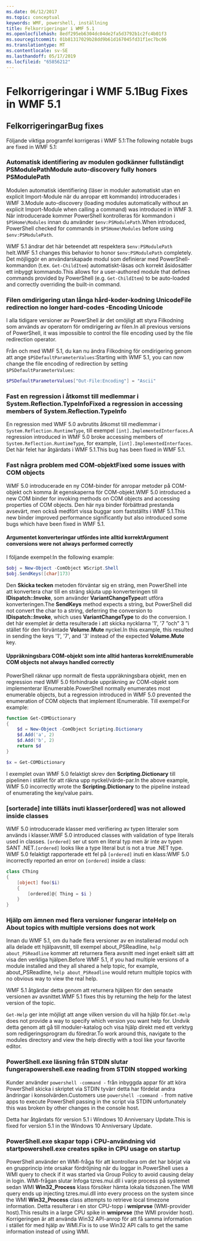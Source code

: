 ```yaml
---
ms.date: 06/12/2017
ms.topic: conceptual
keywords: WMF, powershell, inställning
title: Felkorrigeringar i WMF 5.1
ms.openlocfilehash: 8edf295eb6304dc04de2fa5d3792b1c2fc4b01f3
ms.sourcegitcommit: 01b81317029b28dd9b61d167045fd31f1ec7bc06
ms.translationtype: MT
ms.contentlocale: sv-SE
ms.lasthandoff: 05/17/2019
ms.locfileid: "65856212"
---
```

# <a name="bug-fixes-in-wmf-51"></a><span data-ttu-id="7875d-103">Felkorrigeringar i WMF 5.1</span><span class="sxs-lookup"><span data-stu-id="7875d-103">Bug Fixes in WMF 5.1</span></span>

## <a name="bug-fixes"></a><span data-ttu-id="7875d-104">Felkorrigeringar</span><span class="sxs-lookup"><span data-stu-id="7875d-104">Bug fixes</span></span>

<span data-ttu-id="7875d-105">Följande viktiga programfel korrigeras i WMF 5.1:</span><span class="sxs-lookup"><span data-stu-id="7875d-105">The following notable bugs are fixed in WMF 5.1:</span></span>

### <a name="module-auto-discovery-fully-honors-psmodulepath"></a><span data-ttu-id="7875d-106">Automatisk identifiering av modulen godkänner fullständigt PSModulePath</span><span class="sxs-lookup"><span data-stu-id="7875d-106">Module auto-discovery fully honors PSModulePath</span></span>

<span data-ttu-id="7875d-107">Modulen automatisk identifiering (läser in moduler automatiskt utan en explicit Import-Module när du anropar ett kommando) introducerades i WMF 3.</span><span class="sxs-lookup"><span data-stu-id="7875d-107">Module auto-discovery (loading modules automatically without an explicit Import-Module when calling a command) was introduced in WMF 3.</span></span> <span data-ttu-id="7875d-108">När introducerade kommer PowerShell kontrolleras för kommandon i `$PSHome\Modules` innan du använder `$env:PSModulePath`.</span><span class="sxs-lookup"><span data-stu-id="7875d-108">When introduced, PowerShell checked for commands in `$PSHome\Modules` before using `$env:PSModulePath`.</span></span>

<span data-ttu-id="7875d-109">WMF 5.1 ändrar det här beteendet att respektera `$env:PSModulePath` helt.</span><span class="sxs-lookup"><span data-stu-id="7875d-109">WMF 5.1 changes this behavior to honor `$env:PSModulePath` completely.</span></span> <span data-ttu-id="7875d-110">Det möjliggör en användarskapade modul som definierar med PowerShell-kommandon (t.ex. `Get-ChildItem`) automatiskt-läsas och korrekt åsidosätter ett inbyggt kommando.</span><span class="sxs-lookup"><span data-stu-id="7875d-110">This allows for a user-authored module that defines commands provided by PowerShell (e.g. `Get-ChildItem`) to be auto-loaded and correctly overriding the built-in command.</span></span>

### <a name="file-redirection-no-longer-hard-codes--encoding-unicode"></a><span data-ttu-id="7875d-111">Filen omdirigering utan långa hård-koder-kodning Unicode</span><span class="sxs-lookup"><span data-stu-id="7875d-111">File redirection no longer hard-codes -Encoding Unicode</span></span>

<span data-ttu-id="7875d-112">I alla tidigare versioner av PowerShell är det omöjligt att styra Filkodning som används av operatorn för omdirigering av filen.</span><span class="sxs-lookup"><span data-stu-id="7875d-112">In all previous versions of PowerShell, it was impossible to control the file encoding used by the file redirection operator.</span></span>

<span data-ttu-id="7875d-113">Från och med WMF 5.1, du kan nu ändra Filkodning för omdirigering genom att ange `$PSDefaultParameterValues`:</span><span class="sxs-lookup"><span data-stu-id="7875d-113">Starting with WMF 5.1, you can now change the file encoding of redirection by setting `$PSDefaultParameterValues`:</span></span>

```powershell
$PSDefaultParameterValues["Out-File:Encoding"] = "Ascii"
```

### <a name="fixed-a-regression-in-accessing-members-of-systemreflectiontypeinfo"></a><span data-ttu-id="7875d-114">Fast en regression i åtkomst till medlemmar i System.Reflection.TypeInfo</span><span class="sxs-lookup"><span data-stu-id="7875d-114">Fixed a regression in accessing members of System.Reflection.TypeInfo</span></span>

<span data-ttu-id="7875d-115">En regression med WMF 5.0 avbrutits åtkomst till medlemmar i `System.Reflection.RuntimeType`, till exempel `[int].ImplementedInterfaces`.</span><span class="sxs-lookup"><span data-stu-id="7875d-115">A regression introduced in WMF 5.0 broke accessing members of `System.Reflection.RuntimeType`, for example, `[int].ImplementedInterfaces`.</span></span> <span data-ttu-id="7875d-116">Det här felet har åtgärdats i WMF 5.1.</span><span class="sxs-lookup"><span data-stu-id="7875d-116">This bug has been fixed in WMF 5.1.</span></span>

### <a name="fixed-some-issues-with-com-objects"></a><span data-ttu-id="7875d-117">Fast några problem med COM-objekt</span><span class="sxs-lookup"><span data-stu-id="7875d-117">Fixed some issues with COM objects</span></span>

<span data-ttu-id="7875d-118">WMF 5.0 introducerade en ny COM-binder för anropar metoder på COM-objekt och komma åt egenskaperna för COM-objekt.</span><span class="sxs-lookup"><span data-stu-id="7875d-118">WMF 5.0 introduced a new COM binder for invoking methods on COM objects and accessing properties of COM objects.</span></span> <span data-ttu-id="7875d-119">Den här nya binder förbättrad prestanda avsevärt, men också medfört vissa buggar som fastställts i WMF 5.1.</span><span class="sxs-lookup"><span data-stu-id="7875d-119">This new binder improved performance significantly but also introduced some bugs which have been fixed in WMF 5.1.</span></span>

#### <a name="argument-conversions-were-not-always-performed-correctly"></a><span data-ttu-id="7875d-120">Argumentet konverteringar utfördes inte alltid korrekt</span><span class="sxs-lookup"><span data-stu-id="7875d-120">Argument conversions were not always performed correctly</span></span>

<span data-ttu-id="7875d-121">I följande exempel:</span><span class="sxs-lookup"><span data-stu-id="7875d-121">In the following example:</span></span>

```powershell
$obj = New-Object -ComObject WScript.Shell
$obj.SendKeys([char]173)
```

<span data-ttu-id="7875d-122">Den **Skicka tecken** metoden förväntar sig en sträng, men PowerShell inte att konvertera char till en sträng skjuta upp konverteringen till **IDispatch::Invoke**, som använder **VariantChangeType**att utföra konverteringen.</span><span class="sxs-lookup"><span data-stu-id="7875d-122">The **SendKeys** method expects a string, but PowerShell did not convert the char to a string, deferring the conversion to **IDispatch::Invoke**, which uses **VariantChangeType** to do the conversion.</span></span> <span data-ttu-id="7875d-123">I det här exemplet är detta resulterade i att skicka nycklarna '1', '7 ”och” 3 ”i stället för den förväntade **Volume.Mute** nyckel.</span><span class="sxs-lookup"><span data-stu-id="7875d-123">In this example, this resulted in sending the keys '1', '7', and '3' instead of the expected **Volume.Mute** key.</span></span>

#### <a name="enumerable-com-objects-not-always-handled-correctly"></a><span data-ttu-id="7875d-124">Uppräkningsbara COM-objekt som inte alltid hanteras korrekt</span><span class="sxs-lookup"><span data-stu-id="7875d-124">Enumerable COM objects not always handled correctly</span></span>

<span data-ttu-id="7875d-125">PowerShell räknar upp normalt de flesta uppräkningsbara objekt, men en regression med WMF 5.0 förhindrade uppräkning av COM-objekt som implementerar IEnumerable.</span><span class="sxs-lookup"><span data-stu-id="7875d-125">PowerShell normally enumerates most enumerable objects, but a regression introduced in WMF 5.0 prevented the enumeration of COM objects that implement IEnumerable.</span></span> <span data-ttu-id="7875d-126">Till exempel:</span><span class="sxs-lookup"><span data-stu-id="7875d-126">For example:</span></span>

```powershell
function Get-COMDictionary
{
    $d = New-Object -ComObject Scripting.Dictionary
    $d.Add('a', 2)
    $d.Add('b', 2)
    return $d
}

$x = Get-COMDictionary
```

<span data-ttu-id="7875d-127">I exemplet ovan WMF 5.0 felaktigt skrev den **Scripting.Dictionary** till pipelinen i stället för att räkna upp nyckel/värde-par.</span><span class="sxs-lookup"><span data-stu-id="7875d-127">In the above example, WMF 5.0 incorrectly wrote the **Scripting.Dictionary** to the pipeline instead of enumerating the key/value pairs.</span></span>

### <a name="ordered-was-not-allowed-inside-classes"></a><span data-ttu-id="7875d-128">[sorterade] inte tilläts inuti klasser</span><span class="sxs-lookup"><span data-stu-id="7875d-128">[ordered] was not allowed inside classes</span></span>

<span data-ttu-id="7875d-129">WMF 5.0 introducerade klasser med verifiering av typen litteraler som används i klasser.</span><span class="sxs-lookup"><span data-stu-id="7875d-129">WMF 5.0 introduced classes with validation of type literals used in classes.</span></span> <span data-ttu-id="7875d-130">`[ordered]` ser ut som en literal typ men är inte av typen SANT .NET.</span><span class="sxs-lookup"><span data-stu-id="7875d-130">`[ordered]` looks like a type literal but is not a true .NET type.</span></span> <span data-ttu-id="7875d-131">WMF 5.0 felaktigt rapporterade ett fel på `[ordered]` inuti en klass:</span><span class="sxs-lookup"><span data-stu-id="7875d-131">WMF 5.0 incorrectly reported an error on `[ordered]` inside a class:</span></span>

```powershell
class CThing
{
    [object] foo($i)
    {
        [ordered]@{ Thing = $i }
    }
}
```

### <a name="help-on-about-topics-with-multiple-versions-does-not-work"></a><span data-ttu-id="7875d-132">Hjälp om ämnen med flera versioner fungerar inte</span><span class="sxs-lookup"><span data-stu-id="7875d-132">Help on About topics with multiple versions does not work</span></span>

<span data-ttu-id="7875d-133">Innan du WMF 5.1, om du hade flera versioner av en installerad modul och alla delade ett hjälpavsnitt, till exempel about_PSReadline, `help about_PSReadline` kommer att returnera flera avsnitt med inget enkelt sätt att visa den verkliga hjälpen.</span><span class="sxs-lookup"><span data-stu-id="7875d-133">Before WMF 5.1, if you had multiple versions of a module installed and they all shared a help topic, for example, about_PSReadline, `help about_PSReadline` would return multiple topics with no obvious way to view the real help.</span></span>

<span data-ttu-id="7875d-134">WMF 5.1 åtgärdar detta genom att returnera hjälpen för den senaste versionen av avsnittet.</span><span class="sxs-lookup"><span data-stu-id="7875d-134">WMF 5.1 fixes this by returning the help for the latest version of the topic.</span></span>

<span data-ttu-id="7875d-135">`Get-Help` ger inte möjligt att ange vilken version du vill ha hjälp för.</span><span class="sxs-lookup"><span data-stu-id="7875d-135">`Get-Help` does not provide a way to specify which version you want help for.</span></span> <span data-ttu-id="7875d-136">Undvik detta genom att gå till moduler-katalog och visa hjälp direkt med ett verktyg som redigeringsprogram du föredrar.</span><span class="sxs-lookup"><span data-stu-id="7875d-136">To work around this, navigate to the modules directory and view the help directly with a tool like your favorite editor.</span></span>

### <a name="powershellexe-reading-from-stdin-stopped-working"></a><span data-ttu-id="7875d-137">PowerShell.exe läsning från STDIN slutar fungera</span><span class="sxs-lookup"><span data-stu-id="7875d-137">powershell.exe reading from STDIN stopped working</span></span>

<span data-ttu-id="7875d-138">Kunder använder `powershell -command -` från inbyggda appar för att köra PowerShell skicka i skriptet via STDIN tyvärr detta har fördelat andra ändringar i konsolvärden.</span><span class="sxs-lookup"><span data-stu-id="7875d-138">Customers use `powershell -command -` from native apps to execute PowerShell passing in the script via STDIN unfortunately this was broken by other changes in the console host.</span></span>

<span data-ttu-id="7875d-139">Detta har åtgärdats för version 5.1 i Windows 10 Anniversary Update.</span><span class="sxs-lookup"><span data-stu-id="7875d-139">This is fixed for version 5.1 in the Windows 10 Anniversary Update.</span></span>

### <a name="powershellexe-creates-spike-in-cpu-usage-on-startup"></a><span data-ttu-id="7875d-140">PowerShell.exe skapar topp i CPU-användning vid start</span><span class="sxs-lookup"><span data-stu-id="7875d-140">powershell.exe creates spike in CPU usage on startup</span></span>

<span data-ttu-id="7875d-141">PowerShell använder en WMI-fråga för att kontrollera om det har börjat via en grupprincip inte orsakar fördröjning när du loggar in.</span><span class="sxs-lookup"><span data-stu-id="7875d-141">PowerShell uses a WMI query to check if it was started via Group Policy to avoid causing delay in login.</span></span> <span data-ttu-id="7875d-142">WMI-frågan slutar Infoga tzres.mui.dll i varje process på systemet sedan WMI **Win32_Process** klass försöker hämta lokala tidszonen.</span><span class="sxs-lookup"><span data-stu-id="7875d-142">The WMI query ends up injecting tzres.mui.dll into every process on the system since the WMI **Win32_Process** class attempts to retrieve local timezone information.</span></span> <span data-ttu-id="7875d-143">Detta resulterar i en stor CPU-topp i **wmiprvse** (WMI-provider host).</span><span class="sxs-lookup"><span data-stu-id="7875d-143">This results in a large CPU spike in **wmiprvse** (the WMI provider host).</span></span> <span data-ttu-id="7875d-144">Korrigeringen är att använda Win32 API-anrop för att få samma information i stället för med hjälp av WMI.</span><span class="sxs-lookup"><span data-stu-id="7875d-144">Fix is to use Win32 API calls to get the same information instead of using WMI.</span></span>
